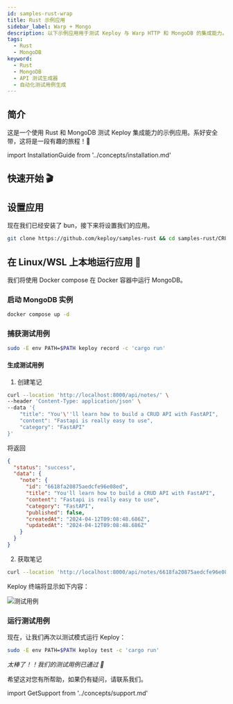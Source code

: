 ```yaml
---
id: samples-rust-wrap
title: Rust 示例应用
sidebar_label: Warp + Mongo
description: 以下示例应用用于测试 Keploy 与 Warp HTTP 和 MongoDB 的集成能力。
tags:
  - Rust
  - MongoDB
keyword:
  - Rust
  - MongoDB
  - API 测试生成器
  - 自动化测试用例生成
---
```


## 简介

这是一个使用 Rust 和 MongoDB 测试 Keploy 集成能力的示例应用。系好安全带，这将是一段有趣的旅程！🎢

import InstallationGuide from '../concepts/installation.md'

<InstallationGuide/>

## 快速开始 🎬

## 设置应用

现在我们已经安装了 bun，接下来将设置我们的应用。

```bash
git clone https://github.com/keploy/samples-rust && cd samples-rust/CRUD-rust-mongo
```

## 在 Linux/WSL 上本地运行应用 🐧

我们将使用 Docker compose 在 Docker 容器中运行 MongoDB。

### 启动 MongoDB 实例

```zsh
docker compose up -d
```

### 捕获测试用例

```bash
sudo -E env PATH=$PATH keploy record -c 'cargo run'
```

#### 生成测试用例

1. 创建笔记

```bash
curl --location 'http://localhost:8000/api/notes/' \
--header 'Content-Type: application/json' \
--data '{
    "title": "You'\''ll learn how to build a CRUD API with FastAPI",
    "content": "Fastapi is really easy to use",
    "category": "FastAPI"
}'
```

将返回

```json
{
  "status": "success",
  "data": {
    "note": {
      "id": "6618fa20875aedcfe96e08ed",
      "title": "You'll learn how to build a CRUD API with FastAPI",
      "content": "Fastapi is really easy to use",
      "category": "FastAPI",
      "published": false,
      "createdAt": "2024-04-12T09:08:48.686Z",
      "updatedAt": "2024-04-12T09:08:48.686Z"
    }
  }
}
```

2. 获取笔记

```bash
curl --location 'http://localhost:8000/api/notes/6618fa20875aedcfe96e08ed'
```

Keploy 终端将显示如下内容：

![测试用例](../../../static/img/rust-crud-record.png?raw=true)

### 运行测试用例

现在，让我们再次以测试模式运行 Keploy：

```bash
sudo -E env PATH=$PATH keploy test -c 'cargo run'
```

_太棒了！！我们的测试用例已通过 🌟_

希望这对您有所帮助，如果仍有疑问，请联系我们。

import GetSupport from '../concepts/support.md'

<GetSupport/>
